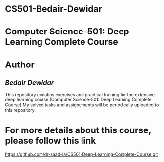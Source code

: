 # CS501-Bedair-Dewidar

# Computer Science-501: Deep Learning Complete Course

# Author 
## *Bedair Dewidar*
This repository conatins exercises and practical training for the extensive deep learning course (Computer Science-501: Deep Learning Complete Course)
My solved tasks and assignements will be periodically uploaded to this repository

# For more details about this course, please follow this link 
https://github.com/dr-saad-la/CS501-Deep-Learning-Complete-Course.git
    
